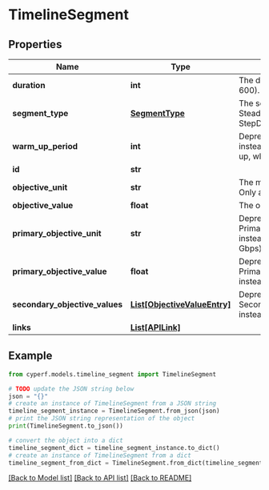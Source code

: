 # TimelineSegment


## Properties

Name | Type | Description | Notes
------------ | ------------- | ------------- | -------------
**duration** | **int** | The duration of the timeline segment (default: 600). | 
**segment_type** | [**SegmentType**](SegmentType.md) | The segment&#39;s type. Must be one of: SteadySegment, StepUpSegment, StepDownSegment. | 
**warm_up_period** | **int** | Deprecated. Use ObjectivesAndTimeline.WarmUp instead. The time that servers may need to warm up, when clients should wait (default: 0 seconds). | [optional] 
**id** | **str** |  | 
**objective_unit** | **str** | The measurement unit for the objective value. Only applicable for Throughput objectives. | [optional] 
**objective_value** | **float** | The objective value for this timeline segment. | [optional] 
**primary_objective_unit** | **str** | Deprecated. Use PrimaryObjective.Timeline[].ObjectiveUnit instead. The primary objective unit. (default: Gbps) | 
**primary_objective_value** | **float** | Deprecated. Use PrimaryObjective.Timeline[].ObjectiveValue instead. The primary objective value (default: 1). | 
**secondary_objective_values** | [**List[ObjectiveValueEntry]**](ObjectiveValueEntry.md) | Deprecated. Use SecondaryObjective.ObjectiveValue/ObjectiveUnit instead. The secondary objectives values. | [optional] 
**links** | [**List[APILink]**](APILink.md) |  | [optional] 

## Example

```python
from cyperf.models.timeline_segment import TimelineSegment

# TODO update the JSON string below
json = "{}"
# create an instance of TimelineSegment from a JSON string
timeline_segment_instance = TimelineSegment.from_json(json)
# print the JSON string representation of the object
print(TimelineSegment.to_json())

# convert the object into a dict
timeline_segment_dict = timeline_segment_instance.to_dict()
# create an instance of TimelineSegment from a dict
timeline_segment_from_dict = TimelineSegment.from_dict(timeline_segment_dict)
```
[[Back to Model list]](../README.md#documentation-for-models) [[Back to API list]](../README.md#documentation-for-api-endpoints) [[Back to README]](../README.md)


